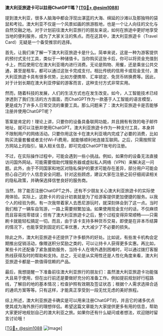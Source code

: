 **澳大利亚旅遊卡可以註冊ChatGPT嗎？[[TG💪+ @esim1088](https://t.me/s/esim1088)]**

提到澳大利亚，很多人脑海中都会浮现出湛蓝的大海、绵延的沙滩以及那独特的袋鼠和考拉。澳大利亚不仅是一个风景如画的旅游胜地，也是一个让人向往的文化与自然交融之地。对于计划前往澳大利亚旅行的朋友来说，如何在旅途中更好地享受当地的便利服务，成为了大家关注的焦点。而在这其中，澳大利亚旅遊卡（Travel Card）无疑是一个备受推崇的选择。

首先，让我们来了解一下澳大利亚旅遊卡是什么。简单来说，这是一种为游客提供的预付式支付工具，类似于一种储值卡。当你购买这张卡后，你可以将资金充值到卡上，然后使用它在澳大利亚境内进行消费。无论是购物、用餐，还是乘坐公共交通，甚至是租车，都可以通过这张卡完成支付。相比传统的信用卡或现金支付，澳大利亚旅遊卡具有很多优势，比如方便携带、汇率锁定、免货币转换费等。因此，对于计划长期在澳大利亚停留的游客而言，这种支付方式非常实用。

然而，随着科技的发展，人们的生活方式也在发生改变。如今，人工智能技术已经渗透到了我们生活的方方面面，而ChatGPT作为一款基于人工智能的语言模型，更是成为了许多人日常交流的重要工具。那么问题来了：澳大利亚旅遊卡是否能够注册并使用ChatGPT呢？

答案是肯定的！理论上讲，只要你的设备具备联网功能，并且拥有有效的电子邮件地址，就可以注册并使用ChatGPT。澳大利亚旅遊卡作为一种支付工具，本身并不限制用户的网络活动。只要你用这张卡在澳大利亚境内完成了必要的消费，比如购买流量套餐或者支付Wi-Fi费用，就能够顺利地连接互联网。之后，只需按照官方网站上的指引，输入相关信息，即可完成ChatGPT账号的注册。

不过，在实际操作过程中，可能会遇到一些小挑战。例如，如果你的设备无法直接访问国外网站，可能需要借助代理服务器或虚拟私人网络（VPN）来解决这一问题。此外，由于不同国家和地区对隐私保护的要求可能存在差异，部分用户可能会担心自己的个人信息安全问题。针对这些顾虑，建议大家在注册之前仔细阅读相关的隐私政策，并确保选择信誉良好的服务商。

当然，除了能否注册ChatGPT之外，还有不少朋友关心澳大利亚旅遊卡的实际使用体验。实际上，这款卡片的设计初衷就是为了给游客提供更加便捷的服务。以我个人的经验为例，有一次我带着家人去悉尼游玩时，就深刻体会到了这一点。当时我们租了一辆车自驾游，一路上需要频繁加油。如果使用现金支付的话，不仅麻烦而且容易找零错误；但有了澳大利亚旅遊卡之后，整个过程变得异常顺畅——只需刷卡就能轻松搞定一切。而且，由于该卡支持多种货币交易，即使是在非本币结算的情况下，也能享受到固定的汇率优惠，大大减少了不必要的损失。

除此之外，澳大利亚旅遊卡还提供了许多额外的好处。比如说，有些发卡机构会定期推出促销活动，像赠送积分奖励之类的，可以让持卡人获得更多实惠。再比如，某些卡片还配备了紧急援助服务，当持卡人在境外遇到困难时，可以通过拨打客服热线获得及时的帮助和支持。总之，无论是从实用性还是人性化角度来看，澳大利亚旅遊卡都是一款值得信赖的产品。

最后，我想提醒一下准备前往澳大利亚旅行的朋友们：虽然澳大利亚旅遊卡功能强大且易于使用，但在出行前还是要做好充分的准备工作。例如提前规划好行程路线，了解目的地的基本情况；检查护照有效期及签证状态；根据个人需求选择合适的通讯方案等等。只有这样，才能真正享受到一段无忧无虑的美好旅程。

综上所述，澳大利亚旅遊卡确实是可以用来注册ChatGPT的，并且它的诸多优点使其成为海外旅行的理想伴侣。希望这篇文章能为大家提供更多有用的信息，帮助大家更好地规划自己的澳大利亚之旅。如果你还有什么疑问或者想法，欢迎随时留言讨论哦！

[[TG💪+ @esim1088](https://t.me/s/esim1088) ![Image](https://i.postimg.cc/4NQfJmqS/Snipaste-2025-05-13-00-14-12.png)]